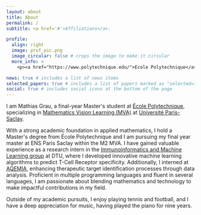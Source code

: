 ```yaml
---
layout: about
title: About
permalink: /
subtitle: <a href='#'>Affiliations</a>.

profile:
  align: right
  image: prof_pic.png
  image_circular: false # crops the image to make it circular
  more_info: >
    <p><a href="https://www.polytechnique.edu/">Ecole Polytechnique</a> / <a href="https://www.master-mva.com/">MVA</a></p>

news: true # includes a list of news items
selected_papers: true # includes a list of papers marked as "selected={true}"
social: true # includes social icons at the bottom of the page
---
```


I am Mathias Grau, a final-year Master's student at [École Polytechnique](https://www.polytechnique.edu/), specializing in [Mathematics Vision Learning (MVA)](https://www.master-mva.com/) at [Université Paris-Saclay](https://www.universite-paris-saclay.fr/). 

With a strong academic foundation in applied mathematics, I hold a Master's degree from École Polytechnique and I am pursuing my final year master at ENS Paris Saclay within the M2 MVA. I have gained valuable experience as a research intern in the [Immunoinformatics and Machine Learning group](https://orbit.dtu.dk/en/organisations/immunoinformatics-and-machine-learning) at DTU, where I developed innovative machine learning algorithms to predict T-Cell Receptor specificity. Additionally, I interned at [AQEMIA](https://www.aqemia.com/), enhancing therapeutic target identification processes through data analysis. Proficient in multiple programming languages and fluent in several languages, I am passionate about blending mathematics and technology to make impactful contributions in my field.

Outside of my academic pursuits, I enjoy playing tennis and football, and I have a deep appreciation for music, having played the piano for nine years.